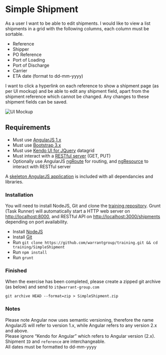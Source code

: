 Simple Shipment
====

As a user I want to be able to edit shipments. I would like to view a list shipments in a grid with the following columns, each column must be sortable.


* Reference
* Shipper
* PO Reference
* Port of Loading
* Port of Discharge 
* Carrier
* ETA date (format to dd-mm-yyyy)  

I want to click a hyperlink on each reference to show a shipment page (as per UI mockup) and be able to edit any shipment field, apart from the shipment reference which cannot be changed. Any changes to these shipment fields can be saved.

![UI Mockup](https://s3-eu-west-1.amazonaws.com/warrant-group-files/training/SimpleShipment+Mock+UI.png "UI Mockup")

Requirements
---

* Must use [AngularJS 1.x](https://angularjs.org)
* Must use [Bootstrap 3.x](http://getbootstrap.com)
* Must use [Kendo UI for JQuery](http://demos.telerik.com/kendo-ui/grid/angular) datagrid
* Must interact with a [RESTful server](https://github.com/typicode/json-server) (GET, PUT)
* Optionally use AngularJS [ngRoute](https://docs.angularjs.org/api/ngRoute) for routing, and [ngResource](https://docs.angularjs.org/api/ngResource/service/$resource) to interact with RESTful server

A [skeleton AngularJS application](app) is included with all dependancies and libraries.

### Installation

You will need to install NodeJS, Git and clone the [training repository](https://github.com/warrantgroup/training). Grunt (Task Runner) will automatically start a HTTP web server on [http://localhost:8000](http://localhost:8000), and RESTful API on [http://localhost:3000/shipments](http://localhost:3000/shipments) depending on port availability.

* Install [NodeJS](https://nodejs.org/en/download)
* Install [Git](https://git-scm.com/downloads)
* Run ``git clone https://github.com/warrantgroup/training.git && cd training/SimpleShipment``
* Run ``npm install``
* Run ``grunt``

### Finished

When the exercise has been completed, please create a zipped git archive (as below) and send to ``it@warrant-group.com``

``
git archive HEAD --format=zip > SimpleShipment.zip
``

### Notes

Please note Angular now uses semantic versioning, therefore the name AngularJS will refer to version 1.x, while Angular refers to any version 2.x and above.  
Please ignore “Kendo for Angular” which refers to Angular version (2.x).  
Shipment `ID` and `reference` are interchangeable.  
All dates must be formatted to dd-mm-yyyy
